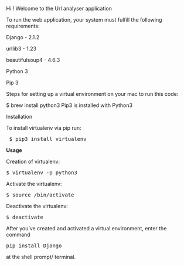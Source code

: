 Hi ! Welcome to the Url analyser application





To run the web application, your system must fulfill the following requirements:

Django - 2.1.2


urllib3 - 1.23


beautifulsoup4 - 4.6.3


Python 3


Pip 3


Steps for setting up a virtual environment on your mac to run this code:

$ brew install python3
Pip3 is installed with Python3

Installation


To install virtualenv via pip run:

<pre> $ pip3 install virtualenv</pre>

<b>Usage</b>


Creation of virtualenv:

<pre>$ virtualenv -p python3 <desired-path></pre>
Activate the virtualenv:

<pre>$ source <desired-path>/bin/activate</pre>

Deactivate the virtualenv:

<pre>$ deactivate</pre>


After you’ve created and activated a virtual environment, enter the command 

<pre>pip install Django</pre>

at the shell prompt/ terminal.



